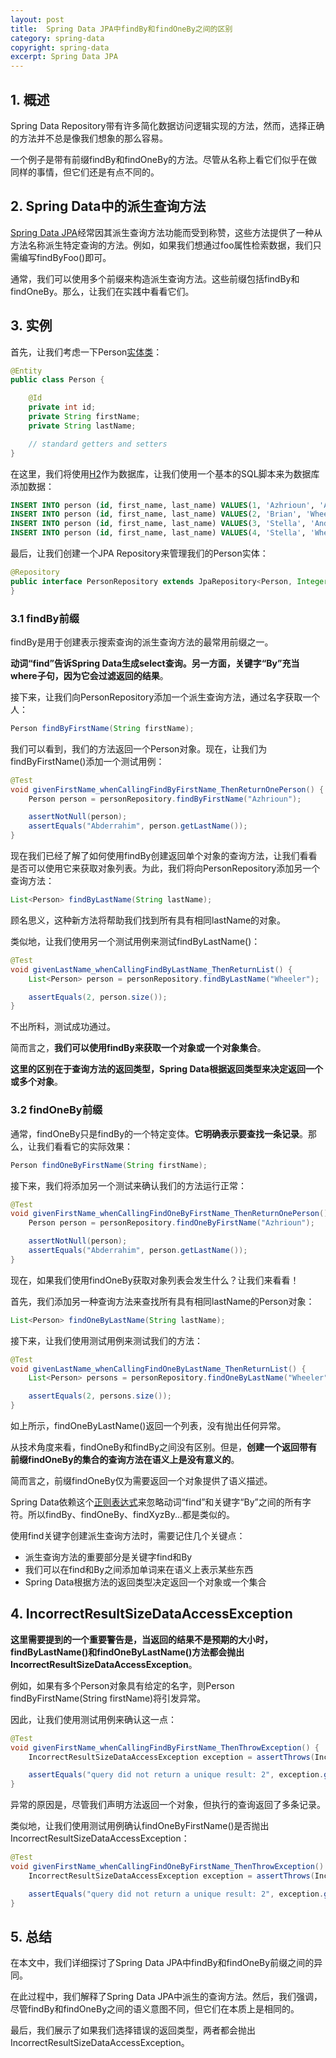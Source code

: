 ```yaml
---
layout: post
title:  Spring Data JPA中findBy和findOneBy之间的区别
category: spring-data
copyright: spring-data
excerpt: Spring Data JPA
---
```


## 1. 概述

Spring Data Repository带有许多简化数据访问逻辑实现的方法，然而，选择正确的方法并不总是像我们想象的那么容易。

一个例子是带有前缀findBy和findOneBy的方法。尽管从名称上看它们似乎在做同样的事情，但它们还是有点不同的。

## 2. Spring Data中的派生查询方法

[Spring Data JPA](https://www.baeldung.com/the-persistence-layer-with-spring-data-jpa)经常因其派生查询方法功能而受到称赞，这些方法提供了一种从方法名称派生特定查询的方法。例如，如果我们想通过foo属性检索数据，我们只需编写findByFoo()即可。

通常，我们可以使用多个前缀来构造派生查询方法。这些前缀包括findBy和findOneBy。那么，让我们在实践中看看它们。

## 3. 实例

首先，让我们考虑一下Person[实体类](https://www.baeldung.com/jpa-entities)：

```java
@Entity
public class Person {

    @Id
    private int id;
    private String firstName;
    private String lastName;

    // standard getters and setters
}
```

在这里，我们将使用[H2](https://www.baeldung.com/spring-boot-h2-database)作为数据库，让我们使用一个基本的SQL脚本来为数据库添加数据：

```sql
INSERT INTO person (id, first_name, last_name) VALUES(1, 'Azhrioun', 'Abderrahim');
INSERT INTO person (id, first_name, last_name) VALUES(2, 'Brian', 'Wheeler');
INSERT INTO person (id, first_name, last_name) VALUES(3, 'Stella', 'Anderson');
INSERT INTO person (id, first_name, last_name) VALUES(4, 'Stella', 'Wheeler');
```

最后，让我们创建一个JPA Repository来管理我们的Person实体：

```java
@Repository
public interface PersonRepository extends JpaRepository<Person, Integer> {
}
```

### 3.1 findBy前缀

findBy是用于创建表示搜索查询的派生查询方法的最常用前缀之一。

**动词“find”告诉Spring Data生成select查询。另一方面，关键字“By”充当where子句，因为它会过滤返回的结果**。

接下来，让我们向PersonRepository添加一个派生查询方法，通过名字获取一个人：

```java
Person findByFirstName(String firstName);
```

我们可以看到，我们的方法返回一个Person对象。现在，让我们为findByFirstName()添加一个测试用例：

```java
@Test
void givenFirstName_whenCallingFindByFirstName_ThenReturnOnePerson() {
    Person person = personRepository.findByFirstName("Azhrioun");

    assertNotNull(person);
    assertEquals("Abderrahim", person.getLastName());
}
```

现在我们已经了解了如何使用findBy创建返回单个对象的查询方法，让我们看看是否可以使用它来获取对象列表。为此，我们将向PersonRepository添加另一个查询方法：

```java
List<Person> findByLastName(String lastName);
```

顾名思义，这种新方法将帮助我们找到所有具有相同lastName的对象。

类似地，让我们使用另一个测试用例来测试findByLastName()：

```java
@Test
void givenLastName_whenCallingFindByLastName_ThenReturnList() {
    List<Person> person = personRepository.findByLastName("Wheeler");

    assertEquals(2, person.size());
}
```

不出所料，测试成功通过。

简而言之，**我们可以使用findBy来获取一个对象或一个对象集合**。

**这里的区别在于查询方法的返回类型，Spring Data根据返回类型来决定返回一个或多个对象**。

### 3.2 findOneBy前缀

通常，findOneBy只是findBy的一个特定变体。**它明确表示要查找一条记录**。那么，让我们看看它的实际效果：

```java
Person findOneByFirstName(String firstName);
```

接下来，我们将添加另一个测试来确认我们的方法运行正常：

```java
@Test
void givenFirstName_whenCallingFindOneByFirstName_ThenReturnOnePerson() {
    Person person = personRepository.findOneByFirstName("Azhrioun");

    assertNotNull(person);
    assertEquals("Abderrahim", person.getLastName());
}
```

现在，如果我们使用findOneBy获取对象列表会发生什么？让我们来看看！

首先，我们添加另一种查询方法来查找所有具有相同lastName的Person对象：

```java
List<Person> findOneByLastName(String lastName);
```

接下来，让我们使用测试用例来测试我们的方法：

```java
@Test
void givenLastName_whenCallingFindOneByLastName_ThenReturnList() {
    List<Person> persons = personRepository.findOneByLastName("Wheeler");

    assertEquals(2, persons.size());
}
```

如上所示，findOneByLastName()返回一个列表，没有抛出任何异常。

从技术角度来看，findOneBy和findBy之间没有区别。但是，**创建一个返回带有前缀findOneBy的集合的查询方法在语义上是没有意义的**。

简而言之，前缀findOneBy仅为需要返回一个对象提供了语义描述。

Spring Data依赖这个[正则表达式](https://github.com/spring-projects/spring-data-commons/blob/14d5747f68737bb44441dc511cf16393d9d85dc8/src/main/java/org/springframework/data/repository/query/parser/PartTree.java#L65)来忽略动词“find”和关键字“By”之间的所有字符。所以findBy、findOneBy、findXyzBy...都是类似的。

使用find关键字创建派生查询方法时，需要记住几个关键点：

- 派生查询方法的重要部分是关键字find和By
- 我们可以在find和By之间添加单词来在语义上表示某些东西
- Spring Data根据方法的返回类型决定返回一个对象或一个集合

## 4. IncorrectResultSizeDataAccessException

**这里需要提到的一个重要警告是，当返回的结果不是预期的大小时，findByLastName()和findOneByLastName()方法都会抛出IncorrectResultSizeDataAccessException**。

例如，如果有多个Person对象具有给定的名字，则Person findByFirstName(String firstName)将引发异常。

因此，让我们使用测试用例来确认这一点：

```java
@Test
void givenFirstName_whenCallingFindByFirstName_ThenThrowException() {
    IncorrectResultSizeDataAccessException exception = assertThrows(IncorrectResultSizeDataAccessException.class, () -> personRepository.findByFirstName("Stella"));

    assertEquals("query did not return a unique result: 2", exception.getMessage());
}
```

异常的原因是，尽管我们声明方法返回一个对象，但执行的查询返回了多条记录。

类似地，让我们使用测试用例确认findOneByFirstName()是否抛出IncorrectResultSizeDataAccessException：

```java
@Test
void givenFirstName_whenCallingFindOneByFirstName_ThenThrowException() {
    IncorrectResultSizeDataAccessException exception = assertThrows(IncorrectResultSizeDataAccessException.class, () -> personRepository.findOneByFirstName("Stella"));

    assertEquals("query did not return a unique result: 2", exception.getMessage());
}
```

## 5. 总结

在本文中，我们详细探讨了Spring Data JPA中findBy和findOneBy前缀之间的异同。

在此过程中，我们解释了Spring Data JPA中派生的查询方法。然后，我们强调，尽管findBy和findOneBy之间的语义意图不同，但它们在本质上是相同的。

最后，我们展示了如果我们选择错误的返回类型，两者都会抛出IncorrectResultSizeDataAccessException。
